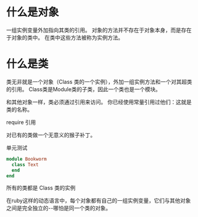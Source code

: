 # 什么是对象
一组实例变量外加指向其类的引用。
对象的方法并不存在于对象本身，而是存在于对象的类中。
在类中这些方法被称为实例方法。

# 什么是类
类无非就是一个对象（Class 类的一个实例），外加一组实例方法和一个对其超类的引用。
Class类是Module类的子类，因此一个类也是一个模块。

和其他对象一样，类必须通过引用来访问。
你已经使用常量引用过他们：这就是类的名称。

require 引用

对已有的类做一个无意义的猴子补丁。

单元测试

```ruby
module Bookworm
  class Text
  end
end
```

所有的类都是 Class 类的实例

在ruby这样的动态语言中，每个对象都有自己的一组实例变量，它们与其他对象之间是完全独立的--哪怕是同一个类的对象。
